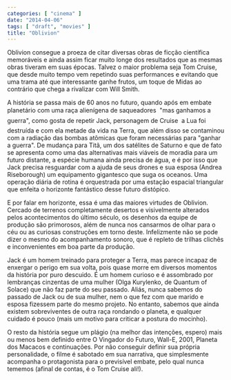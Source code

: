 ```yaml
---
categories: [ "cinema" ]
date: "2014-04-06"
tags: [ "draft", "movies" ]
title: "Oblivion"
---
```

Oblivion consegue a proeza de citar diversas obras de ficção científica
memoráveis e ainda assim ficar muito longe dos resultados que as mesmas
obras tiveram em suas épocas. Talvez o maior problema seja Tom Cruise,
que desde muito tempo vem repetindo suas performances e evitando que uma
trama até que interessante ganhe frutos, um toque de Midas ao contrário
que chega a rivalizar com Will Smith.

A história se passa mais de 60 anos no futuro, quando após em embate
planetário com uma raça alienígena de saqueadores  "mas ganhamos
a guerra", como gosta de repetir Jack, personagem de Cruise  a Lua
foi destruída e com ela metade da vida na Terra, que além disso se
contaminou com a radiação das bombas atômicas que foram necessárias
para "ganhar a guerra". De mudança para Titã, um dos satélites de
Saturno e que de fato se apresenta como uma das alternativas mais viáveis
de moradia para um futuro distante, a espécie humana ainda precisa de
água, e é por isso que Jack precisa resguardar com a ajuda de seus
drones e sua esposa (Andrea Riseborough) um equipamento gigantesco que
suga os oceanos. Uma operação diária de rotina é orquestrada por
uma estação espacial triangular que enfeita o horizonte fantástico
desse futuro distópico.

E por falar em horizonte, essa é uma das maiores virtudes de
Oblivion. Cercado de terrenos completamente desertos e visivelmente
alterados pelos acontecimentos do último século, os desenhos da equipe
de produção são primorosos, além de nunca nos cansarmos de olhar
para o céu ou as curiosas construções em torno deste. Infelizmente
não se pode dizer o mesmo do acompanhamento sonoro, que é repleto de
trilhas clichês e inconvenientes em boa parte da produção.

Jack é um homem treinado para proteger a Terra, mas parece incapaz de
enxergar o perigo em sua volta, pois quase morre em diversos momentos
da história por puro descuido. É um homem curioso e é assombrado
por lembranças cinzentas de uma mulher (Olga Kurylenko, de Quantum
of Solace) que não faz parte do seu passado. Aliás, nunca sabemos do
passado de Jack ou de sua mulher, nem o que fez com que marido e esposa
fizessem parte do mesmo projeto. No entanto, sabemos que ainda existem
sobreviventes de outra raça rondando o planeta, e qualquer cuidado é
pouco (mais um motivo para criticar a postura do mocinho).

O resto da história segue um plágio (na melhor das intenções,
espero) mais ou menos bem definido entre O Vingador do Futuro, Wall-E,
2001, Planeta dos Macacos e continuações. Por não conseguir definir
sua própria personalidade, o filme é sabotado em sua narrativa,
que simplesmente acompanha o protagonista para o previsível embate,
pelo qual nunca tememos (afinal de contas, é o Tom Cruise ali!).
